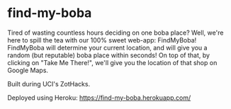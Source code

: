 # find-my-boba
Tired of wasting countless hours deciding on one boba place? Well, we're here to spill the tea with our 100% sweet web-app: FindMyBoba! FindMyBoba will determine your current location, and will give you a random (but reputable) boba place within seconds! On top of that, by clicking on "Take Me There!", we'll give you the location of that shop on Google Maps.

Built during UCI's ZotHacks.

Deployed using Heroku: https://find-my-boba.herokuapp.com/
